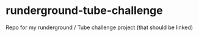 # runderground-tube-challenge
Repo for my runderground / Tube challenge project (that should be linked)
